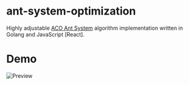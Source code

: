 # ant-system-optimization
Highly adjustable [ACO Ant System](https://www.researchgate.net/publication/308953674_Ant_Colony_Optimization) algorithm implementation written in Golang and JavaScript [React].

# Demo
![Preview](preview.gif)
